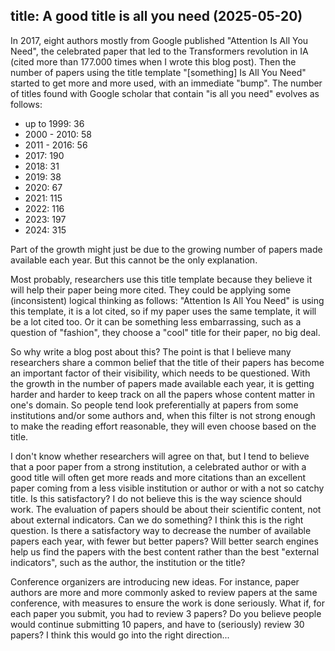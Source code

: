 
## title: A good title is all you need (2025-05-20)

In 2017, eight authors mostly from Google published "Attention Is All You Need", the celebrated paper that led to the Transformers revolution in IA (cited more than 177.000 times when I wrote this blog post). Then the number of papers using the title template "[something] Is All You Need" started to get more and more used, with an immediate "bump".
The number of titles found with Google scholar that contain "is all you need" evolves as follows:

- up to 1999: 36
- 2000 - 2010: 58
- 2011 - 2016: 56
- 2017: 190
- 2018: 31
- 2019: 38
- 2020: 67
- 2021: 115
- 2022: 116
- 2023: 197
- 2024: 315

Part of the growth might just be due to the growing number of papers made available each year. But this cannot be the only explanation.

Most probably, researchers use this title template because they believe it will help their paper being more cited. They could be applying some (inconsistent) logical thinking as follows: "Attention Is All You Need" is using this template, it is a lot cited, so if my paper uses the same template, it will be a lot cited too. Or it can be something less embarrassing, such as a question of "fashion", they choose a "cool" title for their paper, no big deal.

So why write a blog post about this? The point is that I believe many researchers share a common belief that the title of their papers has become an important factor of their visibility, which needs to be questioned. With the growth in the number of papers made available each year, it is getting harder and harder to keep track on all the papers whose content matter in one's domain. So people tend look preferentially at papers from some institutions and/or some authors and, when this filter is not strong enough to make the reading effort reasonable, they will even choose based on the title.

I don't know whether researchers will agree on that, but I tend to believe that a poor paper from a strong institution, a celebrated author or with a good title will often get more reads and more citations than an excellent paper coming from a less visible institution or author or with a not so catchy title. Is this satisfactory? I do not believe this is the way science should work. The evaluation of papers should be about their scientific content, not about external indicators. Can we do something? I think this is the right question. Is there a satisfactory way to decrease the number of available papers each year, with fewer but better papers? Will better search engines help us find the papers with the best content rather than the best "external indicators", such as the author, the institution or the title?

Conference organizers are introducing new ideas. For instance, paper authors are more and more commonly asked to review papers at the same conference, with measures to ensure the work is done seriously. What if, for each paper you submit, you had to review 3 papers? Do you believe people would continue submitting 10 papers, and have to (seriously) review 30 papers? I think this would go into the right direction...